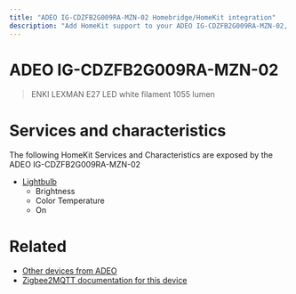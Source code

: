 ```yaml
---
title: "ADEO IG-CDZFB2G009RA-MZN-02 Homebridge/HomeKit integration"
description: "Add HomeKit support to your ADEO IG-CDZFB2G009RA-MZN-02, using Homebridge, Zigbee2MQTT and homebridge-z2m."
---
```

<!---
This file has been GENERATED using src/docgen/docgen.ts
DO NOT EDIT THIS FILE MANUALLY!
-->
# ADEO IG-CDZFB2G009RA-MZN-02
> ENKI LEXMAN E27 LED white filament 1055 lumen


# Services and characteristics
The following HomeKit Services and Characteristics are exposed by
the ADEO IG-CDZFB2G009RA-MZN-02

* [Lightbulb](../../light.md)
  * Brightness
  * Color Temperature
  * On


# Related
* [Other devices from ADEO](../index.md#adeo)
* [Zigbee2MQTT documentation for this device](https://www.zigbee2mqtt.io/devices/IG-CDZFB2G009RA-MZN-02.html)